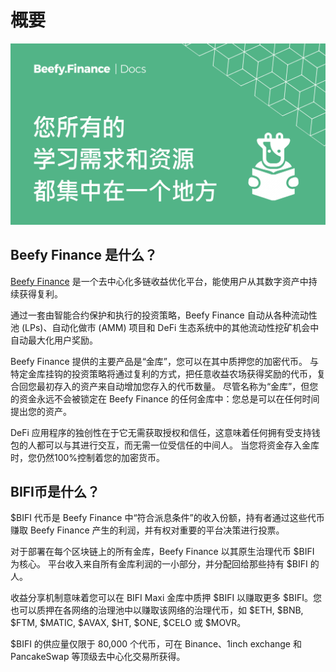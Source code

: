 # 概要

![](<.gitbook/assets/docs-landing (1).png>)

## Beefy Finance 是什么？

[Beefy Finance](https://beefy.finance) 是一个去中心化多链收益优化平台，能使用户从其数字资产中持续获得复利。

通过一套由智能合约保护和执行的投资策略，Beefy Finance 自动从各种流动性池 (LPs)、自动化做市 (AMM) 项目和 DeFi 生态系统中的其他流动性挖矿机会中自动最大化用户奖励。

Beefy Finance 提供的主要产品是“金库”，您可以在其中质押您的加密代币。 与特定金库挂钩的投资策略将通过复利的方式，把任意收益农场获得奖励的代币，复合回您最初存入的资产来自动增加您存入的代币数量。 尽管名称为“金库”，但您的资金永远不会被锁定在 Beefy Finance 的任何金库中：您总是可以在任何时间提出您的资产。

DeFi 应用程序的独创性在于它无需获取授权和信任，这意味着任何拥有受支持钱包的人都可以与其进行交互，而无需一位受信任的中间人。 当您将资金存入金库时，您仍然100%控制着您的加密货币。

## BIFI币是什么？

$BIFI 代币是 Beefy Finance 中“符合派息条件”的收入份额，持有者通过这些代币赚取 Beefy Finance 产生的利润，并有权对重要的平台决策进行投票。

对于部署在每个区块链上的所有金库，Beefy Finance 以其原生治理代币 $BIFI 为核心。 平台收入来自所有金库利润的一小部分，并分配回给那些持有 $BIFI 的人。

收益分享机制意味着您可以在 BIFI Maxi 金库中质押 $BIFI 以赚取更多 $BIFI。您也可以质押在各网络的治理池中以赚取该网络的治理代币，如 $ETH, $BNB, $FTM, $MATIC, $AVAX, $HT, $ONE, $CELO 或 $MOVR。

$BIFI 的供应量仅限于 80,000 个代币，可在 Binance、1inch exchange 和 PancakeSwap 等顶级去中心化交易所获得。
